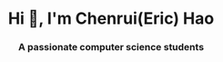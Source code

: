 <h1 align="center">Hi 👋, I'm Chenrui(Eric) Hao</h1>
<h3 align="center">A passionate computer science students</h3>
